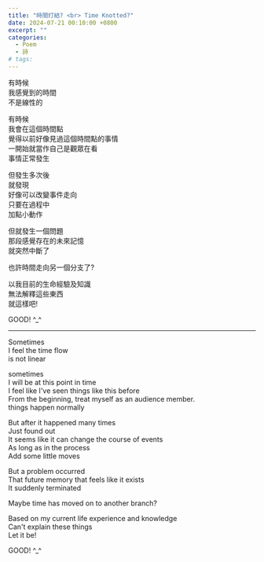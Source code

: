 ```yaml
---
title: "時間打結? <br> Time Knotted?"
date: 2024-07-21 00:10:00 +0800
excerpt: ""
categories:
  - Poem
  - 詩
# tags:
---
```


有時候  
我感覺到的時間  
不是線性的

有時候  
我會在這個時間點  
覺得以前好像見過這個時間點的事情  
一開始就當作自己是觀眾在看  
事情正常發生

但發生多次後  
就發現  
好像可以改變事件走向  
只要在過程中  
加點小動作

但就發生一個問題  
那段感覺存在的未來記憶  
就突然中斷了

也許時間走向另一個分支了?

以我目前的生命經驗及知識  
無法解釋這些東西  
就這樣吧!

GOOD! ^_^

---

Sometimes  
I feel the time flow  
is not linear

sometimes  
I will be at this point in time  
I feel like I've seen things like this before  
From the beginning, treat myself as an audience member.  
things happen normally

But after it happened many times  
Just found out  
It seems like it can change the course of events  
As long as in the process  
Add some little moves

But a problem occurred  
That future memory that feels like it exists  
It suddenly terminated

Maybe time has moved on to another branch?

Based on my current life experience and knowledge  
Can't explain these things  
Let it be!

GOOD! ^_^

